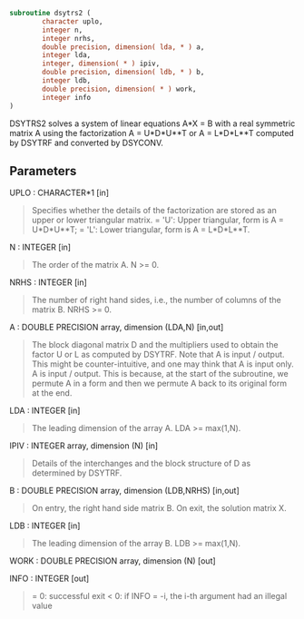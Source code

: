 ```fortran
subroutine dsytrs2 (
        character uplo,
        integer n,
        integer nrhs,
        double precision, dimension( lda, * ) a,
        integer lda,
        integer, dimension( * ) ipiv,
        double precision, dimension( ldb, * ) b,
        integer ldb,
        double precision, dimension( * ) work,
        integer info
)
```

DSYTRS2 solves a system of linear equations A\*X = B with a real
symmetric matrix A using the factorization A = U\*D\*U\*\*T or
A = L\*D\*L\*\*T computed by DSYTRF and converted by DSYCONV.

## Parameters
UPLO : CHARACTER\*1 [in]
> Specifies whether the details of the factorization are stored
> as an upper or lower triangular matrix.
> = 'U':  Upper triangular, form is A = U\*D\*U\*\*T;
> = 'L':  Lower triangular, form is A = L\*D\*L\*\*T.

N : INTEGER [in]
> The order of the matrix A.  N >= 0.

NRHS : INTEGER [in]
> The number of right hand sides, i.e., the number of columns
> of the matrix B.  NRHS >= 0.

A : DOUBLE PRECISION array, dimension (LDA,N) [in,out]
> The block diagonal matrix D and the multipliers used to
> obtain the factor U or L as computed by DSYTRF.
> Note that A is input / output. This might be counter-intuitive,
> and one may think that A is input only. A is input / output. This
> is because, at the start of the subroutine, we permute A in a
> form and then we permute A back to its original form at
> the end.

LDA : INTEGER [in]
> The leading dimension of the array A.  LDA >= max(1,N).

IPIV : INTEGER array, dimension (N) [in]
> Details of the interchanges and the block structure of D
> as determined by DSYTRF.

B : DOUBLE PRECISION array, dimension (LDB,NRHS) [in,out]
> On entry, the right hand side matrix B.
> On exit, the solution matrix X.

LDB : INTEGER [in]
> The leading dimension of the array B.  LDB >= max(1,N).

WORK : DOUBLE PRECISION array, dimension (N) [out]

INFO : INTEGER [out]
> = 0:  successful exit
> < 0:  if INFO = -i, the i-th argument had an illegal value

